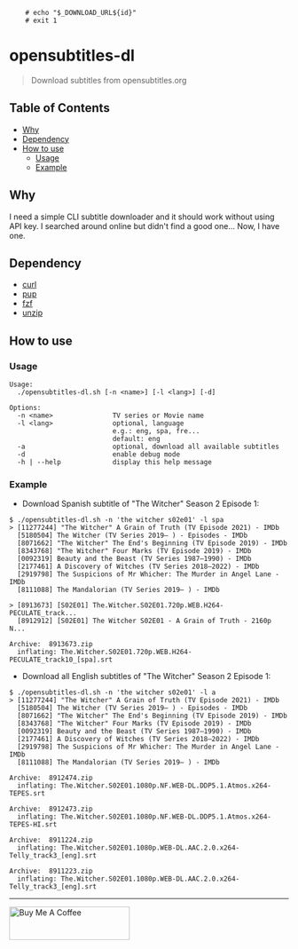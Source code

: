         # echo "$_DOWNLOAD_URL${id}"
        # exit 1
# opensubtitles-dl

> Download subtitles from opensubtitles.org

## Table of Contents

- [Why](#why)
- [Dependency](#dependency)
- [How to use](#how-to-use)
  - [Usage](#usage)
  - [Example](#example)

## Why

I need a simple CLI subtitle downloader and it should work without using API key. I searched around online but didn't find a good one... Now, I have one.

## Dependency

- [curl](https://curl.haxx.se/download.html)
- [pup](https://github.com/EricChiang/pup)
- [fzf](https://github.com/junegunn/fzf)
- [unzip](http://infozip.sourceforge.net/UnZip.html#Downloads)

## How to use

### Usage

```
Usage:
  ./opensubtitles-dl.sh [-n <name>] [-l <lang>] [-d]

Options:
  -n <name>               TV series or Movie name
  -l <lang>               optional, language
                          e.g.: eng, spa, fre...
                          default: eng
  -a                      optional, download all available subtitles
  -d                      enable debug mode
  -h | --help             display this help message
```

### Example

- Download Spanish subtitle of "The Witcher" Season 2 Episode 1:

```
$ ./opensubtitles-dl.sh -n 'the witcher s02e01' -l spa
> [11277244] "The Witcher" A Grain of Truth (TV Episode 2021) - IMDb
  [5180504] The Witcher (TV Series 2019– ) - Episodes - IMDb
  [8071662] "The Witcher" The End's Beginning (TV Episode 2019) - IMDb
  [8343768] "The Witcher" Four Marks (TV Episode 2019) - IMDb
  [0092319] Beauty and the Beast (TV Series 1987–1990) - IMDb
  [2177461] A Discovery of Witches (TV Series 2018–2022) - IMDb
  [2919798] The Suspicions of Mr Whicher: The Murder in Angel Lane - IMDb
  [8111088] The Mandalorian (TV Series 2019– ) - IMDb

> [8913673] [S02E01] The.Witcher.S02E01.720p.WEB.H264-PECULATE_track...
  [8912912] [S02E01] The Witcher S02E01 - A Grain of Truth - 2160p N...

Archive:  8913673.zip
  inflating: The.Witcher.S02E01.720p.WEB.H264-PECULATE_track10_[spa].srt
```

- Download all English subtitles of "The Witcher" Season 2 Episode 1:

```
$ ./opensubtitles-dl.sh -n 'the witcher s02e01' -l a
> [11277244] "The Witcher" A Grain of Truth (TV Episode 2021) - IMDb
  [5180504] The Witcher (TV Series 2019– ) - Episodes - IMDb
  [8071662] "The Witcher" The End's Beginning (TV Episode 2019) - IMDb
  [8343768] "The Witcher" Four Marks (TV Episode 2019) - IMDb
  [0092319] Beauty and the Beast (TV Series 1987–1990) - IMDb
  [2177461] A Discovery of Witches (TV Series 2018–2022) - IMDb
  [2919798] The Suspicions of Mr Whicher: The Murder in Angel Lane - IMDb
  [8111088] The Mandalorian (TV Series 2019– ) - IMDb

Archive:  8912474.zip
  inflating: The.Witcher.S02E01.1080p.NF.WEB-DL.DDP5.1.Atmos.x264-TEPES.srt

Archive:  8912473.zip
  inflating: The.Witcher.S02E01.1080p.NF.WEB-DL.DDP5.1.Atmos.x264-TEPES-HI.srt

Archive:  8911224.zip
  inflating: The.Witcher.S02E01.1080p.WEB-DL.AAC.2.0.x264-Telly_track3_[eng].srt

Archive:  8911223.zip
  inflating: The.Witcher.S02E01.1080p.WEB-DL.AAC.2.0.x264-Telly_track3_[eng].srt
```

---

<a href="https://www.buymeacoffee.com/kevcui" target="_blank"><img src="https://cdn.buymeacoffee.com/buttons/v2/default-orange.png" alt="Buy Me A Coffee" height="60px" width="217px"></a>